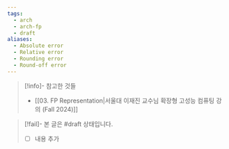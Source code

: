 ```yaml
---
tags:
  - arch
  - arch-fp
  - draft
aliases:
  - Absolute error
  - Relative error
  - Rounding error
  - Round-off error
---
```

> [!info]- 참고한 것들
> - [[03. FP Representation|서울대 이재진 교수님 확장형 고성능 컴퓨팅 강의 (Fall 2024)]]

> [!fail]- 본 글은 #draft 상태입니다.
> - [ ] 내용 추가